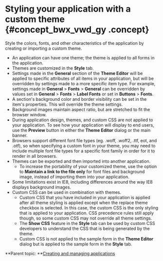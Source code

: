 # Styling your application with a custom theme {#concept_bwx_vwd_gy .concept}

Style the colors, fonts, and other characteristics of the application by creating or importing a custom theme.

-   An application can have one theme; the theme is applied to all forms in the application.
-   Themes are customized in the **Style** tab.
-   Settings made in the **General** section of the **Theme Editor** will be applied to specific attributes of all items in your application, but will be overridden by settings made to a more specific item type. For example, settings made in **General** \> **Fonts** \> **General** can be overridden by values set in **General** \> **Fonts** \> **Label Fonts** or set in **Buttons** \> **Fonts**.
-   A section's background color and border visibility can be set in the item's properties. This will override the theme settings.
-   Background images maintain aspect ratio, but are stretched to fit the browser window.
-   During application design, themes, and custom CSS are not applied to your application. To see how your application will display to end users, use the **Preview** button in either the **Theme Editor** dialog or the main banner.
-   Browsers support different font file types \(eg. .woff, .woff2, .ttf, eot, and .otf\), so when specifying a custom font in your theme, you may need to include multiple font file types for a specific font family in order for it to render in all browsers.
-   Themes can be exported and then imported into another application.
    -   To increase the portability of your customized theme, use the option to **Maintain a link to the file only** for font files and background image, instead of importing them into your application.
-   Some limitations exist in IE8, including differences around the way IE8 displays background images.
-   Custom CSS can be used in combination with themes.
    -   Custom CSS that you have included in your application is applied after all theme styling is applied except when the replace theme checkbox is selected. In this case, the custom CSS is the only styling that is applied to your application. CSS precedence rules still apply though, so some custom CSS may not override all theme settings.
    -   The **Show CSS** feature in the **Style** tab can be used by custom CSS developers to understand the CSS that is being generated by the theme.
    -   Custom CSS is not applied to the sample form in the **Theme Editor** dialog but is applied to the sample form in the **Style** tab.

**Parent topic: **[Creating and managing applications](cr_creating_and_managing_toc.md)

